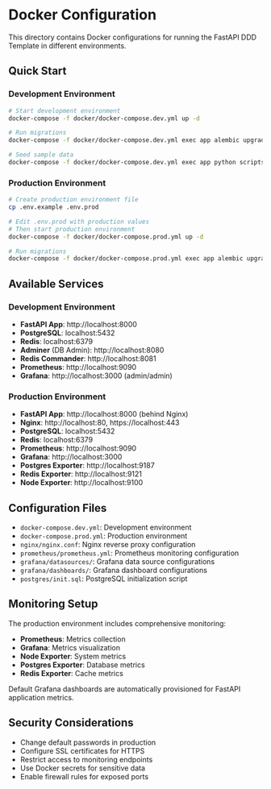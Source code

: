 # Docker Configuration

This directory contains Docker configurations for running the FastAPI DDD Template in different environments.

## Quick Start

### Development Environment

```bash
# Start development environment
docker-compose -f docker/docker-compose.dev.yml up -d

# Run migrations
docker-compose -f docker/docker-compose.dev.yml exec app alembic upgrade head

# Seed sample data
docker-compose -f docker/docker-compose.dev.yml exec app python scripts/seed_data.py
```

### Production Environment

```bash
# Create production environment file
cp .env.example .env.prod

# Edit .env.prod with production values
# Then start production environment
docker-compose -f docker/docker-compose.prod.yml up -d

# Run migrations
docker-compose -f docker/docker-compose.prod.yml exec app alembic upgrade head
```

## Available Services

### Development Environment

- **FastAPI App**: http://localhost:8000
- **PostgreSQL**: localhost:5432
- **Redis**: localhost:6379
- **Adminer** (DB Admin): http://localhost:8080
- **Redis Commander**: http://localhost:8081
- **Prometheus**: http://localhost:9090
- **Grafana**: http://localhost:3000 (admin/admin)

### Production Environment

- **FastAPI App**: http://localhost:8000 (behind Nginx)
- **Nginx**: http://localhost:80, https://localhost:443
- **PostgreSQL**: localhost:5432
- **Redis**: localhost:6379
- **Prometheus**: http://localhost:9090
- **Grafana**: http://localhost:3000
- **Postgres Exporter**: http://localhost:9187
- **Redis Exporter**: http://localhost:9121
- **Node Exporter**: http://localhost:9100

## Configuration Files

- `docker-compose.dev.yml`: Development environment
- `docker-compose.prod.yml`: Production environment
- `nginx/nginx.conf`: Nginx reverse proxy configuration
- `prometheus/prometheus.yml`: Prometheus monitoring configuration
- `grafana/datasources/`: Grafana data source configurations
- `grafana/dashboards/`: Grafana dashboard configurations
- `postgres/init.sql`: PostgreSQL initialization script

## Monitoring Setup

The production environment includes comprehensive monitoring:

- **Prometheus**: Metrics collection
- **Grafana**: Metrics visualization
- **Node Exporter**: System metrics
- **Postgres Exporter**: Database metrics
- **Redis Exporter**: Cache metrics

Default Grafana dashboards are automatically provisioned for FastAPI application metrics.

## Security Considerations

- Change default passwords in production
- Configure SSL certificates for HTTPS
- Restrict access to monitoring endpoints
- Use Docker secrets for sensitive data
- Enable firewall rules for exposed ports
